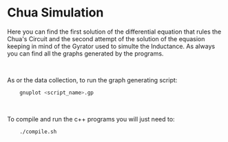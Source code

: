 # Chua Simulation
Here you can find the first solution of the differential equation that rules the Chua's Circuit and the second attempt of the solution of the equasion keeping in mind of the Gyrator used to simulte the Inductance. As always you can find all the graphs generated by the programs.

&nbsp;
&nbsp;
&nbsp;
&nbsp;

As or the data collection, to run the graph generating script:
```bash
 	gnuplot <script_name>.gp
```

&nbsp;
&nbsp;

To compile and run the c++ programs you will just need to:
```bash
	./compile.sh
```

 
